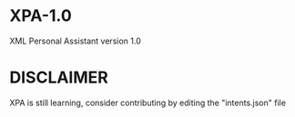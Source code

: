 # XPA-1.0
XML Personal Assistant version 1.0
# DISCLAIMER
XPA is still learning, consider contributing by editing the "intents.json" file
